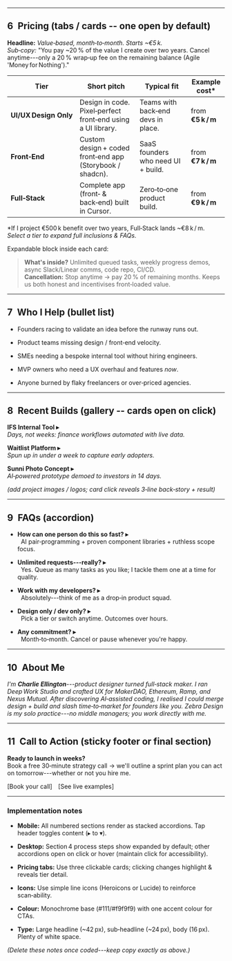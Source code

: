 
* * * * *

6 Pricing (tabs / cards -- one open by default)
----------------------------------------------

**Headline:** *Value‑based, month‑to‑month. Starts ~€5 k.*\
*Sub‑copy:* "You pay ~20 % of the value I create over two years. Cancel anytime---only a 20 % wrap‑up fee on the remaining balance (Agile 'Money for Nothing')."

| Tier                  | Short pitch                                                 | Typical fit                        | Example cost*     |
| --------------------- | ----------------------------------------------------------- | ---------------------------------- | ----------------- |
| **UI/UX Design Only** | Design in code. Pixel‑perfect front‑end using a UI library. | Teams with back‑end devs in place. | from **€5 k / m** |
| **Front‑End**         | Custom design + coded front‑end app (Storybook / shadcn).   | SaaS founders who need UI + build. | from **€7 k / m** |
| **Full‑Stack**        | Complete app (front‑ & back‑end) built in Cursor.           | Zero‑to‑one product build.         | from **€9 k / m** |

*If I project €500 k benefit over two years, Full‑Stack lands ~€8 k / m.\
*Select a tier to expand full inclusions & FAQs.*

Expandable block inside each card:

> **What's inside?** Unlimited queued tasks, weekly progress demos, async Slack/Linear comms, code repo, CI/CD.\
> **Cancellation:** Stop anytime → pay 20 % of remaining months. Keeps us both honest and incentivises front‑loaded value.

* * * * *

7 Who I Help (bullet list)
--------------------------

-   Founders racing to validate an idea before the runway runs out.

-   Product teams missing design / front‑end velocity.

-   SMEs needing a bespoke internal tool without hiring engineers.

-   MVP owners who need a UX overhaul and features *now*.

-   Anyone burned by flaky freelancers or over‑priced agencies.

* * * * *

8 Recent Builds (gallery -- cards open on click)
-----------------------------------------------

**IFS Internal Tool ▸**\
*Days, not weeks: finance workflows automated with live data.*

**Waitlist Platform ▸**\
*Spun up in under a week to capture early adopters.*

**Sunni Photo Concept ▸**\
*AI‑powered prototype demoed to investors in 14 days.*

*(add project images / logos; card click reveals 3‑line back‑story + result)*

* * * * *

9 FAQs (accordion)
------------------

-   **How can one person do this so fast? ▸**\
      AI pair‑programming + proven component libraries + ruthless scope focus.

-   **Unlimited requests---really? ▸**\
      Yes. Queue as many tasks as you like; I tackle them one at a time for quality.

-   **Work with my developers? ▸**\
      Absolutely---think of me as a drop‑in product squad.

-   **Design only / dev only? ▸**\
      Pick a tier or switch anytime. Outcomes over hours.

-   **Any commitment? ▸**\
      Month‑to‑month. Cancel or pause whenever you're happy.

* * * * *

10 About Me
-----------

*I'm **Charlie Ellington**---product designer turned full‑stack maker. I ran Deep Work Studio and crafted UX for MakerDAO, Ethereum, Ramp, and Nexus Mutual. After discovering AI‑assisted coding, I realised I could merge design + build and slash time‑to‑market for founders like you. Zebra Design is my solo practice---no middle managers; you work directly with me.*

* * * * *

11 Call to Action (sticky footer or final section)
--------------------------------------------------

**Ready to launch in weeks?**\
Book a free 30‑minute strategy call → we'll outline a sprint plan you can act on tomorrow---whether or not you hire me.

[Book your call] [See live examples]

* * * * *

### Implementation notes

-   **Mobile:** All numbered sections render as stacked accordions. Tap header toggles content (▸ to ▾).

-   **Desktop:** Section 4 process steps show expanded by default; other accordions open on click or hover (maintain click for accessibility).

-   **Pricing tabs:** Use three clickable cards; clicking changes highlight & reveals tier detail.

-   **Icons:** Use simple line icons (Heroicons or Lucide) to reinforce scan‑ability.

-   **Colour:** Monochrome base (#111/#f9f9f9) with one accent colour for CTAs.

-   **Type:** Large headline (~42 px), sub‑headline (~24 px), body (16 px). Plenty of white space.

*(Delete these notes once coded---keep copy exactly as above.)*